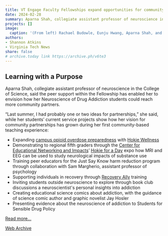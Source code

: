 ```yaml
---
title: VT Engage Faculty Fellowships expand opportunities for community-engaged learning
date: 2024-02-28
summary: Aparna Shah, collegiate assistant professor of neuroscience in the College of Science, said the peer support within the Fellowship has enabled her to envision how her Neuroscience of Drug Addiction students could reach more community partners.
projects: []
image:
  caption: '(From left) Rachael Budowle, Eunju Hwang, Aparna Shah, and Jessica Baty-McMillan confer in the VT Engage offices. Photo by Max Catalano for Virginia Tech.'
authors:
- Shannon Atkins
- Virginia Tech News
share: false
# archive.today link https://archive.ph/v6te3
---
```

## Learning with a Purpose

Aparna Shah, collegiate assistant professor of neuroscience in the College of Science, said the peer support within the Fellowship has enabled her to envision how her Neuroscience of Drug Addiction students could reach more community partners.

“Last summer, I had probably one or two ideas for partnerships,” she said, while her students’ current service projects show how her vision for community partnerships has grown during her first community-based teaching experience:

* Expanding [campus opioid overdose preparedness](https://hokiewellness.vt.edu/students/workshops/Revive.html) with [Hokie Wellness](https://hokiewellness.vt.edu/) 
* Demonstrating to regional fifth graders through the [Center for Educational Networking and Impacts](https://ceni.icat.vt.edu/)’ [Hokie for a Day](https://ceni.icat.vt.edu/content/ceni_icat_vt_edu/en/inspire/hokie-for-a-day-expo.html) expo how MRI and EEG can be used to study neurological impacts of substance use
* Training peer educators for the Just Say Know harm reduction program through collaboration with Sam Margherio, assistant professor of psychology
* Supporting individuals in recovery through [Recovery Ally](https://hokiewellness.vt.edu/students/recovery/recoveryally.html) training
* Inviting students outside neuroscience to explore through book club discussions a neuroscientist's personal insights into addiction
* Creating educational science comics about addiction, with the guidance of science comic author and graphic novelist Jay Hosler
* Presenting evidence about the neuroscience of addiction to Students for Sensible Drug Policy

[Read more...](https://news.vt.edu/articles/2024/02/sa-vt-engage-fellows.html)

[Web Archive](https://web.archive.org/web/20241229230334/https://news.vt.edu/articles/2024/02/sa-vt-engage-fellows.html)